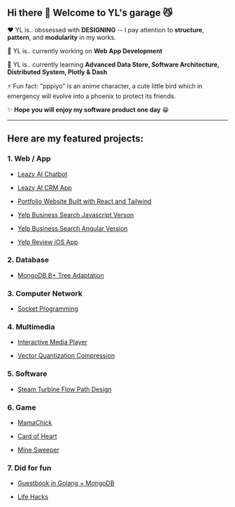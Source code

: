 ## Hi there 👋 Welcome to YL's garage :smirk_cat:

:heart:  YL is.. obssessed with **DESIGNING** -- I pay attention to **structure**, **pattern**, and **modularity** in my works.

🔭  YL is.. currently working on **Web App Development**

🌱  YL is.. currently learning **Advanced Data Store, Software Architecture, Distributed System, Plotly & Dash**

⚡  Fun fact: "pppiyo" is an anime character, a cute little bird which in emergency will evolve into a phoenix to protect its friends.

✨  **Hope you will enjoy my software product one day** :grin:

---

## Here are my featured projects:
### 1. Web / App
- [Leazy AI Chatbot](https://dev.leazy.ai/)

- [Leazy AI CRM App](https://github.com/roundblock-randd/leazyai-crm)
  
- [Portfolio Website Built with React and Tailwind](https://github.com/pppiyo/WebDevelopment/tree/master/Portfolio_Website)

- [Yelp Business Search Javascript Verson](https://github.com/pppiyo/Yelp_Business_Search_Vanilla_JS)

- [Yelp Business Search Angular Version](https://github.com/pppiyo/Yelp_Business_Search_Angular)

- [Yelp Review iOS App](https://github.com/pppiyo/Yelp_Business_Review_iOS)

### 2. Database
- [MongoDB B+ Tree Adaptation](https://github.com/pppiyo/MongoDB_B_plus_Tree
)
   
### 3. Computer Network
- [Socket Programming](https://github.com/pppiyo/Socket)

### 4. Multimedia
- [Interactive Media Player](https://github.com/pppiyo/Interactive_Media_Player)

- [Vector Quantization Compression](https://github.com/pppiyo/Vector_Quantization_Compression)

### 5. Software
- [Steam Turbine Flow Path Design](https://github.com/pppiyo/STFPD)

### 6. Game
- [MamaChick](https://github.com/pppiyo/MamaChick_v2.0)

- [Card of Heart](https://mariellebrady.itch.io/cards-of-heart)

- [Mine Sweeper](https://github.com/pppiyo/Mine_Sweeper)

### 7. Did for fun

- [Guestbook in Golang + MongoDB](https://github.com/pppiyo/Guestbook)

- [Life Hacks](https://github.com/pppiyo/LifeHacks)


<!--
⚡ Fun fact: The goofy name "pppiyo" comes from an anime character who in emergency will evolve into a phoenix to protect its friends. Like Pichachu, the language it speaks is simply the word "piyo".
[image](https://github.com/pppiyo/pppiyo/assets/31379013/c3d67870-1103-40c3-8a67-acaf1486e3fe)-->



<!--
**pppiyo/pppiyo** is a ✨ _special_ ✨ repository because its `README.md` (this file) appears on your GitHub profile.

Here are some ideas to get you started:

- 🔭 I’m currently working on ...
- 🌱 I’m currently learning ...
- 👯 I’m looking to collaborate on ...
- 🤔 I’m looking for help with ...
- 💬 Ask me about ...
- 📫 How to reach me: ...
- 😄 Pronouns: ...
- 
-->
